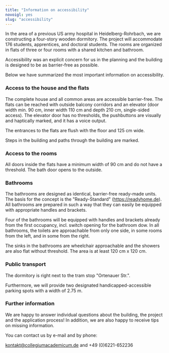 ```yaml
---
title: "Information on accessibility"
novoigl: yes
slug: "accessibility"
---
```


In the area of a previous US army hospital in Heidelberg-Rohrbach, we are constructing a four-story wooden dormitory.
The project will accommodate 176 students, apprentices, and doctoral students.
The rooms are organized in flats of three or four rooms with a shared kitchen and bathroom.

Accessibility was an explicit concern for us in the planning and the building is designed to be as barrier-free as possible.

Below we have summarized the most important information on accessibility.

### Access to the house and the flats

The complete house and all common areas are accessible barrier-free.
The flats can be reached with outside balcony corridors and an elevator (door width min. 90 cm, inner width 110 cm and depth 210 cm, single-sided access).
The elevator door has no thresholds, the pushbuttons are visually and haptically marked, and it has a voice output.

The entrances to the flats are flush with the floor and 125 cm wide.

Steps in the building and paths through the building are marked.

### Access to the rooms

All doors inside the flats have a minimum width of 90 cm and do not have a threshold.
The bath door opens to the outside.

### Bathrooms

The bathrooms are designed as identical, barrier-free ready-made units.
The basis for the concept is the "Ready-Standard" (https://readyhome.de).
All bathrooms are prepared in such a way that they can easily be equipped with appropriate handles and brackets.

Four of the bathrooms will be equipped with handles and brackets already from the first occupancy, incl. switch
opening for the bathroom dow. In all bathrooms, the toilets are approachable from only one side, in some rooms from the
left, and in some from the right.

The sinks in the bathrooms are wheelchair approachable and the showers are also flat without threshold.
The area is at least 120 cm x 120 cm.

### Public transport

The dormitory is right next to the tram stop "Ortenauer Str.".

Furthermore, we will provide two designated handicapped-accessible parking spots with a width of 2.75 m.

### Further information 

We are happy to answer individual questions about the building, the project and the application process!
In addition, we are also happy to receive tips on missing information. 

You can contact us by e-mail and by phone:

kontakt@collegiumacademicum.de and +49 (0)6221-652236
